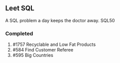 ## Leet SQL

A SQL problem a day keeps the doctor away. SQL50

### Completed

1. #1757 Recyclable and Low Fat Products
2. #584 Find Customer Referee
3. #595 Big Countries
